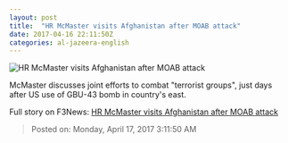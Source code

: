 ```yaml
---
layout: post
title:  "HR McMaster visits Afghanistan after MOAB attack"
date: 2017-04-16 22:11:50Z
categories: al-jazeera-english
---
```


![HR McMaster visits Afghanistan after MOAB attack](http://www.aljazeera.com/mritems/Images/2017/4/16/3762dc4741c94c4e9b7a496bcb9bcbe9_18.jpg)

McMaster discusses joint efforts to combat "terrorist groups", just days after US use of GBU-43 bomb in country's east.


Full story on F3News: [HR McMaster visits Afghanistan after MOAB attack](http://www.f3nws.com/n/StmrPF)

> Posted on: Monday, April 17, 2017 3:11:50 AM
